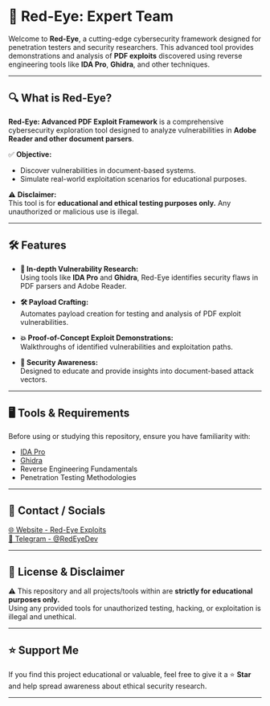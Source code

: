 # 🚀 **Red-Eye: Expert Team**  

Welcome to **Red-Eye**, a cutting-edge cybersecurity framework designed for penetration testers and security researchers. This advanced tool provides demonstrations and analysis of **PDF exploits** discovered using reverse engineering tools like **IDA Pro**, **Ghidra**, and other techniques.  

---

## 🔍 **What is Red-Eye?**  

**Red-Eye: Advanced PDF Exploit Framework** is a comprehensive cybersecurity exploration tool designed to analyze vulnerabilities in **Adobe Reader and other document parsers**.  

✅ **Objective:**  
- Discover vulnerabilities in document-based systems.  
- Simulate real-world exploitation scenarios for educational purposes.  

⚠️ **Disclaimer:**  
This tool is for **educational and ethical testing purposes only.** Any unauthorized or malicious use is illegal.  

---

## 🛠️ **Features**  

- **🔎 In-depth Vulnerability Research:**  
  Using tools like **IDA Pro** and **Ghidra**, Red-Eye identifies security flaws in PDF parsers and Adobe Reader.  

- **🛠️ Payload Crafting:**  
  Automates payload creation for testing and analysis of PDF exploit vulnerabilities.  

- **💥 Proof-of-Concept Exploit Demonstrations:**  
  Walkthroughs of identified vulnerabilities and exploitation paths.  

- **🔐 Security Awareness:**  
  Designed to educate and provide insights into document-based attack vectors.  

---

## 🖥️ **Tools & Requirements**  

Before using or studying this repository, ensure you have familiarity with:  

- [IDA Pro](https://hex-rays.com/ida-free/)  
- [Ghidra](https://ghidra-sre.org/)  
- Reverse Engineering Fundamentals  
- Penetration Testing Methodologies  

---

## 💬 **Contact / Socials**  

[🌐 Website - Red-Eye Exploits](https://redeye-exploits.net/)  
[💬 Telegram - @RedEyeDev](https://t.me/RedEyeDev)  

---

## 📄 **License & Disclaimer**  

⚠️ This repository and all projects/tools within are **strictly for educational purposes only.**  
Using any provided tools for unauthorized testing, hacking, or exploitation is illegal and unethical.  

---

## ⭐ **Support Me**  

If you find this project educational or valuable, feel free to give it a ⭐ **Star** and help spread awareness about ethical security research.  

---
